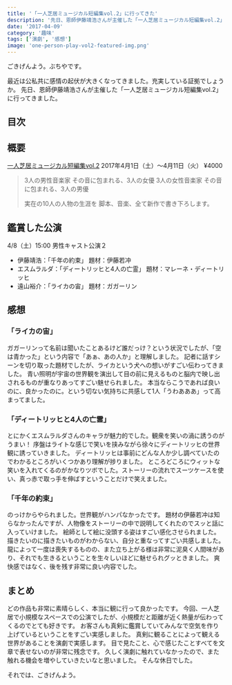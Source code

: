 ```yaml
---
title: '「一人芝居ミュージカル短編集vol.2」に行ってきた'
description: '先日、恩師伊藤靖浩さんが主催した「一人芝居ミュージカル短編集vol.2」に行ってきました。'
date: '2017-04-09'
category: '趣味'
tags: ['演劇', '感想']
image: 'one-person-play-vol2-featured-img.png'
---
```


ごきげんよう。ぶちやです。

最近は公私共に感情の起伏が大きくなってきました。充実している証拠でしょうか。
先日、恩師伊藤靖浩さんが主催した「一人芝居ミュージカル短編集vol.2」に行ってきました。

## 目次

## 概要

[一人芝居ミュージカル短編集vol.2](https://note.mu/rickytickyasu/n/n6ba92ffc7a2a)
2017年4月1日（土）～4月11日（火）
¥4000

> 3人の男性音楽家
> その音に包まれる、3人の女優
> 3人の女性音楽家
> その音に包まれる、3人の男優
>
> 実在の10人の人物の生涯を
> 脚本、音楽、全て新作で書き下ろします。

## 鑑賞した公演

4/8（土）15:00
男性キャスト公演２

* 伊藤靖浩：「千年の約束」 題材：伊藤若冲
* エスムラルダ：「ディートリッヒと4人の亡霊」 題材：マレーネ・ディートリッヒ
* 遠山裕介：「ライカの宙」 題材：ガガーリン

## 感想

### 「ライカの宙」

ガガーリンって名前は聞いたことあるけど誰だっけ？という状況でしたが、「空は青かった」という内容で「あぁ、あの人か」と理解しました。
記者に話すシーンを切り取った題材でしたが、ライカという犬への想いがすごい伝わってきました。
青い照明が宇宙の世界観を演出して目の前に見えるものと脳内で映し出されるものが重なりあってすごい魅せられました。
本当ならこうであれば良いのに、良かったのに。という切ない気持ちに共感して1人「うわあああ」って高まってました。


### 「ディートリッヒと4人の亡霊」

とにかくエスムラルダさんのキャラが魅力的でした。観衆を笑いの渦に誘うのがうまい！
序盤はライトな感じで笑いを挟みながら徐々にディートリッヒの世界観に誘っていきました。
ディートリッヒは事前にどんな人か少し調べていたのでわかるところがいくつかあり理解が捗りました。
ところどころにウィットな笑いを入れてくるのがかなりツボでした。ストーリーの流れでスーツケースを使い、真っ赤で取っ手を伸ばすということだけで笑えました。


### 「千年の約束」

のっけからやられました。世界観がハンパなかったです。
題材の伊藤若冲は知らなかったんですが、人物像をストーリーの中で説明してくれたのでスッと話に入っていけました。
絵師として絵に没頭する姿はすごい感化させられました。描きたいのに描きたいものがわからない、自分と重なってすごい共感しました。
龍によって一度は喪失するものの、また立ち上がる様は非常に泥臭く人間味があり、それでも生きるということを生々しいほどに魅せられグッときました。
爽快感ではなく、後を残す非常に良い内容でした。


## まとめ

どの作品も非常に素晴らしく、本当に観に行って良かったです。
今回、一人芝居で小規模なスペースでの公演でしたが、小規模だと距離が近く熱量が伝わってくるのでとても好きです。
お客さんも真剣に鑑賞していてみんなで空気を作り上げているということをすごい実感しました。
真剣に観ることによって観える世界があることを演劇で実感します。
目で見たこと、心で感じたことすべてを文章で表せないのが非常に残念です。
久しく演劇に触れていなかったので、また触れる機会を増やしていきたいなと思いました。
そんな休日でした。

それでは、ごきげんよう。
